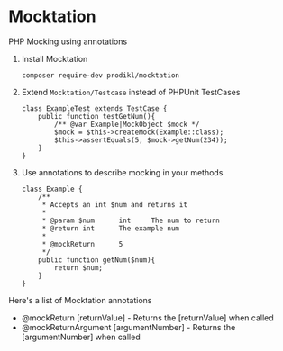 # Mocktation
PHP Mocking using annotations


1. Install Mocktation

    ```
    composer require-dev prodikl/mocktation
    ```
        
2. Extend `Mocktation/Testcase` instead of PHPUnit TestCases

    ```
    class ExampleTest extends TestCase {
        public function testGetNum(){
            /** @var Example|MockObject $mock */
            $mock = $this->createMock(Example::class);
            $this->assertEquals(5, $mock->getNum(234));
        }
    } 
    ```
    
3. Use annotations to describe mocking in your methods

    ```
    class Example {
        /**
         * Accepts an int $num and returns it
         *
         * @param $num      int     The num to return
         * @return int      The example num
         *
         * @mockReturn      5
         */
        public function getNum($num){
            return $num;
        }
    }
    ```
    
Here's a list of Mocktation annotations

- @mockReturn [returnValue] - Returns the [returnValue] when called
- @mockReturnArgument [argumentNumber] - Returns the [argumentNumber] when called